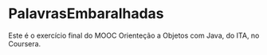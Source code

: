 # PalavrasEmbaralhadas

Este é o exercício final do MOOC Orienteção a Objetos com Java, do ITA, no Coursera.